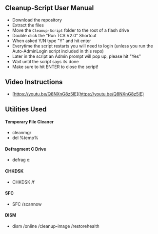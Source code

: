 ## Cleanup-Script User Manual
   * Download the repository
   * Extract the files
   * Move the `Cleanup-Script` folder to the root of a flash drive
   * Double click the "Run TCS V2.0" Shortcut
   * When asked Y/N type "Y" and hit enter
   * Everytime the script restarts you will need to login (unless you run the Auto-AdminLogin script included in this repo)
   * Later in the script an Admin prompt will pop up, please hit "Yes"
   * Wait until the script says its done
   * Make sure to hit ENTER to close the script!

## Video Instructions
   * [https://youtu.be/Q8NXnG8z5IE](https://youtu.be/Q8NXnG8z5IE)

## Utilities Used
#### Temporary File Cleaner
   * cleanmgr
   * del %temp%
#### Defragment C Drive
   * defrag c:
#### CHKDSK
   * CHKDSK /f
#### SFC
   * SFC /scannow
#### DISM
   * dism /online /cleanup-image /restorehealth
